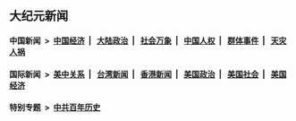 ## 大纪元新闻

#### 中国新闻 &nbsp;>&nbsp; [中国经济](indexes/ncid283/README.md?06301645) &nbsp;| &nbsp; [大陆政治](indexes/ncid277/README.md?06301645) &nbsp;| &nbsp; [社会万象](indexes/ncid282/README.md?06301645) &nbsp;| &nbsp; [中国人权](indexes/ncid278/README.md?06301645) &nbsp;| &nbsp; [群体事件](indexes/ncid279/README.md?06301645) &nbsp;| &nbsp; [天灾人祸](indexes/ncid280/README.md?06301645)

#### 国际新闻 &nbsp;>&nbsp; [美中关系](indexes/nf1412576/README.md?06301645) &nbsp;| &nbsp; [台湾新闻](indexes/ncid1349361/README.md?06301645) &nbsp;| &nbsp; [香港新闻](indexes/ncid1349362/README.md?06301645) &nbsp;| &nbsp; [美国政治](indexes/ncid1078159/README.md?06301645) &nbsp;| &nbsp; [美国社会](indexes/ncid1078160/README.md?06301645) &nbsp;| &nbsp; [美国经济](indexes/ncid1078158/README.md?06301645)

#### 特别专题 &nbsp;>&nbsp; [中共百年历史](https://github.com/epoch-news/epoch-special/blob/master/README.md?06301645)  
